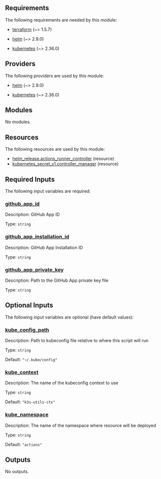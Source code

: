 <!-- BEGIN_TF_DOCS -->
## Requirements

The following requirements are needed by this module:

- <a name="requirement_terraform"></a> [terraform](#requirement\_terraform) (~> 1.5.7)

- <a name="requirement_helm"></a> [helm](#requirement\_helm) (~> 2.9.0)

- <a name="requirement_kubernetes"></a> [kubernetes](#requirement\_kubernetes) (~> 2.36.0)

## Providers

The following providers are used by this module:

- <a name="provider_helm"></a> [helm](#provider\_helm) (~> 2.9.0)

- <a name="provider_kubernetes"></a> [kubernetes](#provider\_kubernetes) (~> 2.36.0)

## Modules

No modules.

## Resources

The following resources are used by this module:

- [helm_release.actions_runner_controller](https://registry.terraform.io/providers/hashicorp/helm/latest/docs/resources/release) (resource)
- [kubernetes_secret_v1.controller_manager](https://registry.terraform.io/providers/hashicorp/kubernetes/latest/docs/resources/secret_v1) (resource)

## Required Inputs

The following input variables are required:

### <a name="input_github_app_id"></a> [github\_app\_id](#input\_github\_app\_id)

Description: GitHub App ID

Type: `string`

### <a name="input_github_app_installation_id"></a> [github\_app\_installation\_id](#input\_github\_app\_installation\_id)

Description: GitHub App Installation ID

Type: `string`

### <a name="input_github_app_private_key"></a> [github\_app\_private\_key](#input\_github\_app\_private\_key)

Description: Path to the GitHub App private key file

Type: `string`

## Optional Inputs

The following input variables are optional (have default values):

### <a name="input_kube_config_path"></a> [kube\_config\_path](#input\_kube\_config\_path)

Description: Path to kubeconfig file relative to where this script will run

Type: `string`

Default: `"~/.kube/config"`

### <a name="input_kube_context"></a> [kube\_context](#input\_kube\_context)

Description: The name of the kubeconfig context to use

Type: `string`

Default: `"k3s-utils-ctx"`

### <a name="input_kube_namespace"></a> [kube\_namespace](#input\_kube\_namespace)

Description: The name of the namespace where resource will be deployed

Type: `string`

Default: `"actions"`

## Outputs

No outputs.
<!-- END_TF_DOCS -->
